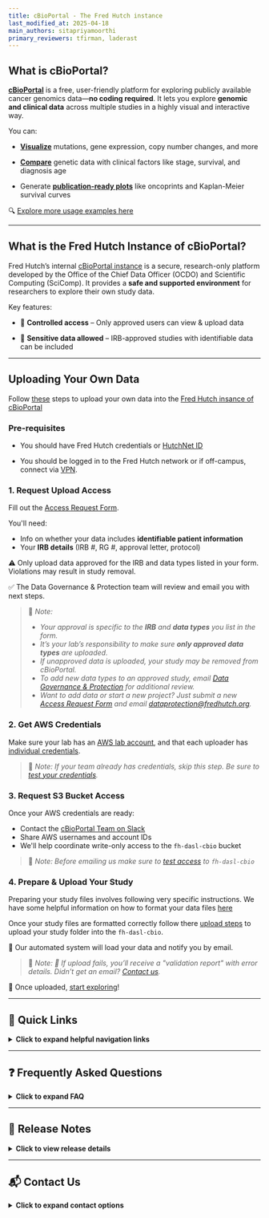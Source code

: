 ```yaml
---
title: cBioPortal - The Fred Hutch instance
last_modified_at: 2025-04-18
main_authors: sitapriyamoorthi
primary_reviewers: tfirman, laderast  
---
```


## What is cBioPortal?

[**cBioPortal**](https://www.cbioportal.org/) is a free, user-friendly platform for exploring publicly available cancer genomics data—**no coding required**. It lets you explore **genomic and clinical data** across multiple studies in a highly visual and interactive way.

You can:

- **[Visualize](/datademos/cbio_examples_of_using_cbio.md#q1-how-often-is-kras-mutated-in-cancer)**
 mutations, gene expression, copy number changes, and more
  
- **[Compare](/datademos/cbio_examples_of_using_cbio.md#q2-are-kras-mutations-associated-with-clinical-factors)** genetic data with clinical factors like stage, survival, and diagnosis age
  
- Generate **[publication-ready plots](/datademos/cbio_examples_of_using_cbio.md#q4-do-kras-mutations-affect-survival)** like oncoprints and Kaplan-Meier survival curves
  


🔍 [Explore more usage examples here](/datademos/cbio_examples_of_using_cbio.md)

---

## What is the Fred Hutch Instance of cBioPortal?

Fred Hutch’s internal [cBioPortal instance](https://cbioportal.fredhutch.org/) is a secure, research-only platform developed by the Office of the Chief Data Officer (OCDO) and Scientific Computing (SciComp). It provides a **safe and supported environment** for researchers to explore their own study data.

Key features:

- 🔐 **Controlled access** – Only approved users can view & upload  data
  
- 🧬 **Sensitive data allowed** – IRB-approved studies with identifiable data can be included

---

## Uploading Your Own Data

Follow [these](/pathways/path-cbio-fh-instance.md) steps to upload your own data into the [Fred Hutch insance of cBioPortal](https://cbioportal.fredhutch.org/) 

### Pre-requisites

-  You should have Fred Hutch credentials or [HutchNet ID](/scicomputing/access_credentials/#hutchnet-id)

-  You should be logged in to the Fred Hutch network or if off-campus, connect via [VPN](/scicomputing/access_methods/#vpn).

### 1. Request Upload Access

Fill out the [Access Request Form](https://redcap.fredhutch.org/surveys/?s=AWWH7TC88TEC9DKW).

You'll need:
- Info on whether your data includes **identifiable patient information**
- Your **IRB details** (IRB #, RG #, approval letter, protocol)

⚠️ Only upload data approved for the IRB and data types listed in your form. Violations may result in study removal.

✅ The Data Governance & Protection team will review and email you with next steps.

> 📝 *Note:*
> - *Your approval is specific to the **IRB** and **data types** you list in the form.*
> - *It’s your lab’s responsibility to make sure **only approved data types** are uploaded.*
> -  *If unapproved data is uploaded, your study may be removed from cBioPortal.*
> -  *To add new data types to an approved study, email [Data Governance & Protection](mailto:dataprotection@fredhutch.org) for additional review.*
> -  *Want to add data or start a new project? Just submit a new [Access Request Form](https://redcap.fredhutch.org/surveys/?s=AWWH7TC88TEC9DKW) and email [dataprotection@fredhutch.org](mailto:dataprotection@fredhutch.org).*


### 2. Get AWS Credentials

Make sure your lab has an [AWS lab account](https://sciwiki.fredhutch.org/scicomputing/access_aws/#lab-account), and that each uploader has [individual credentials](https://sciwiki.fredhutch.org/scicomputing/access_credentials/#amazon-web-services-aws).

> 📝 *Note:*
> *If your team already has credentials, skip this step.*
> *Be sure to [test your credentials](/scicomputing/access_credentials/#testing-your-credentials).*

### 3. Request S3 Bucket Access

Once your AWS credentials are ready:
- Contact the [cBioPortal Team on Slack](https://fhdata.slack.com/archives/C088E41ARV3)
- Share AWS usernames and account IDs
- We'll help coordinate write-only access to the `fh-dasl-cbio` bucket

> 📝 *Note:*
> *Before emailing us make sure to [test access](/datademos/cbio_test_access_to_cbio_s3_bucket.md) to `fh-dasl-cbio`*

### 4. Prepare & Upload Your Study

Preparing your study files involves following very specific instructions. We have some helpful information on how to format your data files [here]((/datademos/cbio_how_to_prepare_files.md))

Once your study files are formatted correctly follow there [upload steps](/datademos/cbio_how_to_upload_data_to_cbio_s3.md) to upload your study folder into the `fh-dasl-cbio`.

🚀 Our automated system will load your data and notify you by email.

> 📝 *Note:*
> *📩 If upload fails, you’ll receive a "validation report" with error details. Didn’t get an email? [Contact us](https://fhdata.slack.com/archives/C088E41ARV3).*

🎉 Once uploaded, [start exploring](https://cbioportal.fredhutch.org/)!

---
## 📎 Quick Links
<details>
<summary><strong>Click to expand helpful navigation links</strong></summary>

Here are quicklinks to help you get started and navigate the Fred Hutch instance of cBioPortal efficiently:

---

### 🧭 Explore cBioPortal

- 🔍 [What is cBioPortal?](/datademos/fh-cbio-intro#what-is-cbioportal)
- 📊 [Visualize mutations, gene expression, and CNVs](/datademos/cbio_examples_of_using_cbio.md#q1-how-often-is-kras-mutated-in-cancer)
- 🧬 [Compare mutations to clinical factors](/datademos/cbio_examples_of_using_cbio.md#q2-are-kras-mutations-associated-with-clinical-factors)
- 📈 [Generate publication-ready plots](/datademos/cbio_examples_of_using_cbio.md#q4-do-kras-mutations-affect-survival)
- 📚 [Explore more usage examples](/datademos/cbio_examples_of_using_cbio.md)

---

### 🔐 Fred Hutch cBioPortal Instance

- 🏥 [What is the Fred Hutch Instance?](/datademos/fh-cbio-intro#what-is-the-fred-hutch-instance-of-cbioportal)
- 🔐 [Request Access to Upload Data](https://redcap.fredhutch.org/surveys/?s=AWWH7TC88TEC9DKW)
- 🧪 [Pathway for the whole process specific to Fred Hutch](/pathways/path-cbio-fh-instance.md)

---

### 📤 Upload Your Data

- 🧾 [Request Upload Access](/datademos/fh-cbio-intro#1-request-upload-access)
- 🔑 [Get AWS Credentials](/datademos/fh-cbio-intro#2-get-aws-credentials)
- 🪣 [Request S3 Bucket Access](/datademos/fh-cbio-intro#3-request-s3-bucket-access)
- 🗂️ [Prepare Your Files for Upload](/datademos/cbio_how_to_prepare_files.md)
- 🚀 [Upload Files to S3 Bucket](/datademos/cbio_how_to_upload_data_to_cbio_s3.md)
- 📩 [Test Access to S3 Bucket](/datademos/cbio_test_access_to_cbio_s3_bucket.md)

---

### 🎓 Learn by Example

- 📽️ **Fred Hutch cBioPortal Demo Day**  
Check out the recording to see how to use the portal, upload data, and more.

<iframe src="https://fredhutch.hosted.panopto.com/Panopto/Pages/Embed.aspx?id=1e1ae5d3-8b2f-4be7-acc6-b2290121babc&autoplay=false" height="405" width="720" allowfullscreen></iframe>

</details>

---

## ❓ Frequently Asked Questions


<details>
<summary><strong>Click to expand FAQ</strong></summary>


<details>
<summary><strong>Can I add more data to my study?</strong></summary>
Yes, if it’s covered under your approved IRB. Email [dataprotection@fredhutch.org](mailto:dataprotection@fredhutch.org) if unsure.
</details>


<details>
<summary><strong>How do I update a study?</strong></summary>
Just reupload a new version to the S3 bucket—this will replace the existing version.
</details>


<details>
<summary><strong>Can collaborators access my study?</strong></summary>
Maybe. If they’re covered under your IRB and have Hutch credentials, yes. If external, contact us—this needs review.
</details>


<details>
<summary><strong>Can the OCDO team help format our data?</strong></summary>
Not directly, but we offer [resources](/datademos/cbio_how_to_prepare_files.md) and [Data House Calls](https://calendly.com/data-house-calls/resources) to help troubleshoot.
</details>

</details>

---

## 📝 Release Notes
<details>
<summary><strong>Click to view release details</strong></summary>

### September 2024
- First release of Fred Hutch cBioPortal instance
- Deployed with user documentation
- Running version [v5.4.10](https://github.com/cBioPortal/cbioportal/releases/tag/v5.4.10)

#### Fixes

- No fixes yet.

</details>

---

## 📬 Contact Us
<details>
<summary><strong>Click to expand contact options</strong></summary>

- Slack: [#cbioportal-support](https://fhdata.slack.com/archives/C088E41ARV3)
- Email: [dataprotection@fredhutch.org](mailto:dataprotection@fredhutch.org)
- Book a [Data House Call](https://calendly.com/data-house-calls/resources) for personalized help

</details>






